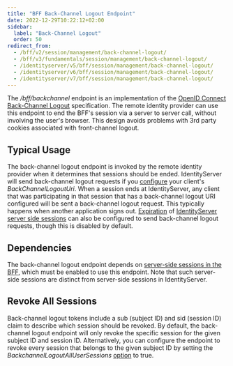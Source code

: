 ```yaml
---
title: "BFF Back-Channel Logout Endpoint"
date: 2022-12-29T10:22:12+02:00
sidebar:
  label: "Back-Channel Logout"
  order: 50
redirect_from:
  - /bff/v2/session/management/back-channel-logout/
  - /bff/v3/fundamentals/session/management/back-channel-logout/
  - /identityserver/v5/bff/session/management/back-channel-logout/
  - /identityserver/v6/bff/session/management/back-channel-logout/
  - /identityserver/v7/bff/session/management/back-channel-logout/
---
```


The */bff/backchannel* endpoint is an implementation of
the [OpenID Connect Back-Channel Logout](https://openid.net/specs/openid-connect-backchannel-1_0.html) specification.
The remote identity provider can use this endpoint to end the BFF's session via a server to server call, without
involving the user's browser. This design avoids problems with 3rd party cookies associated with front-channel logout.

## Typical Usage

The back-channel logout endpoint is invoked by the remote identity provider when it determines that sessions should be
ended. IdentityServer will send back-channel logout requests if
you [configure](/identityserver/reference/models/client#authentication--session-management) your client's
*BackChannelLogoutUri*. When a session ends at IdentityServer, any client that was participating in that session that
has a back-channel logout URI configured will be sent a back-channel logout request. This typically happens when another
application signs out. [Expiration](/identityserver/ui/server-side-sessions/session-expiration/)
of [IdentityServer server side sessions](/identityserver/ui/server-side-sessions/) can also be configured to send
back-channel logout requests, though this is disabled by default.

## Dependencies

The back-channel logout endpoint depends
on [server-side sessions in the BFF](/bff/fundamentals/session/server-side-sessions/), which must be enabled to use this
endpoint. Note that such server-side sessions are distinct from server-side sessions in IdentityServer.

## Revoke All Sessions

Back-channel logout tokens include a sub (subject ID) and sid (session ID) claim to describe which session should be
revoked. By default, the back-channel logout endpoint will only revoke the specific session for the given subject ID and
session ID. Alternatively, you can configure the endpoint to revoke every session that belongs to the given subject ID
by setting the *BackchannelLogoutAllUserSessions* [option](/bff/fundamentals/options#session-management) to true.
